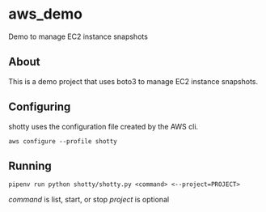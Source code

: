 # aws_demo
Demo to manage EC2 instance snapshots

## About
This is a demo project that uses boto3 to manage EC2 instance snapshots.

## Configuring
shotty uses the configuration file created by the AWS cli.

`aws configure --profile shotty`

## Running
`pipenv run python shotty/shotty.py <command> <--project=PROJECT>`

*command* is list, start, or stop
*project* is optional
